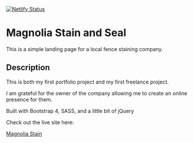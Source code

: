 [![Netlify Status](https://api.netlify.com/api/v1/badges/87c58e32-27be-496f-9ca9-7127fe8a70fd/deploy-status)](https://app.netlify.com/sites/magnoliastain/deploys)

# Magnolia Stain and Seal

This is a simple landing page for a local fence staining company.

## Description

This is both my first portfolio project and my first freelance project.

I am grateful for the owner of the company allowing me to create an online presence for them.

Built with Bootstrap 4, SASS, and a little bit of jQuery

Check out the live site here:

[Magnolia Stain](http://magnoliastain.com)
